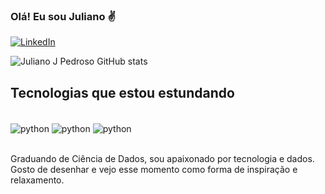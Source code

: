 ### Olá! Eu sou Juliano ✌️
[![LinkedIn](https://img.shields.io/badge/LinkedIn-0077B5?style=for-the-badge&logo=linkedin&logoColor=white)](https://www.linkedin.com/in/juliano-j-pedroso-b332a3257/)

![Juliano J Pedroso GitHub stats](https://github-readme-stats.vercel.app/api?username=julianojpedroso&show_icons=true&theme=merko)

## Tecnologias que estou estundando
<div style="display: inline block"><br/>
   <img align="center" alt="python" src="https://img.shields.io/badge/Python-3776AB?style=for-the-badge&logo=python&logoColor=white" />
  <img align="center" alt="python" src="https://img.shields.io/badge/MySQL-00000F?style=for-the-badge&logo=mysql&logoColor=white" />
   <img align="center" alt="python" src="https://img.shields.io/badge/R-276DC3?style=for-the-badge&logo=r&logoColor=white" />
</div><br/>


Graduando de Ciência de Dados, sou apaixonado por tecnologia e dados. Gosto de desenhar e vejo esse momento como forma de inspiração e relaxamento.
